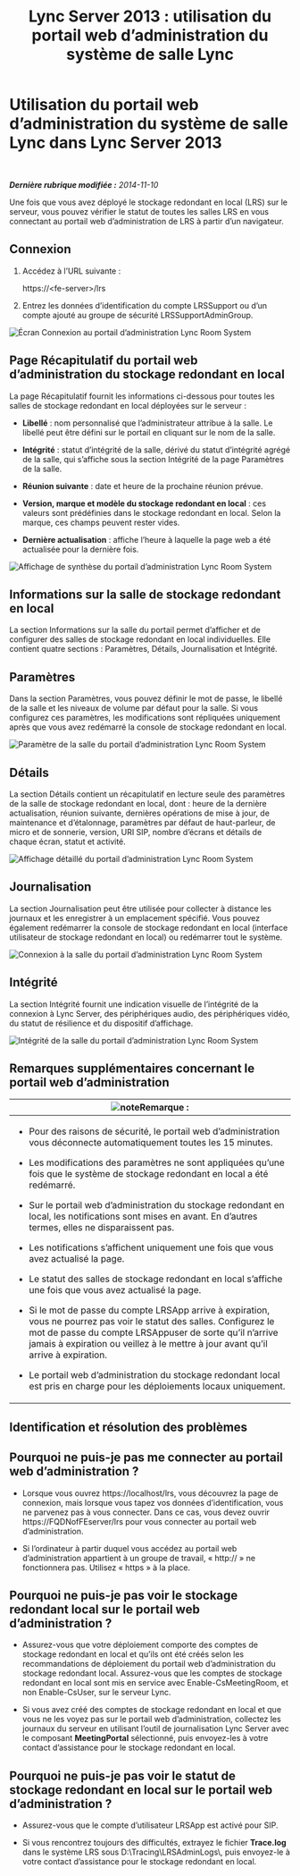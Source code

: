 ﻿---
title: 'Lync Server 2013 : utilisation du portail web d’administration du système de salle Lync'
TOCTitle: Utilisation du portail web d’administration du système de salle Lync
ms:assetid: c387b2a3-3e42-4642-af72-88126ed2820f
ms:mtpsurl: https://technet.microsoft.com/fr-fr/library/Dn743660(v=OCS.15)
ms:contentKeyID: 62268988
ms.date: 05/20/2016
mtps_version: v=OCS.15
ms.translationtype: HT
---

# Utilisation du portail web d’administration du système de salle Lync dans Lync Server 2013

 

_**Dernière rubrique modifiée :** 2014-11-10_

Une fois que vous avez déployé le stockage redondant en local (LRS) sur le serveur, vous pouvez vérifier le statut de toutes les salles LRS en vous connectant au portail web d’administration de LRS à partir d’un navigateur.

## Connexion

1.  Accédez à l’URL suivante :
    
    https://\<fe-server\>/lrs

2.  Entrez les données d’identification du compte LRSSupport ou d’un compte ajouté au groupe de sécurité LRSSupportAdminGroup.

![Écran Connexion au portail d’administration Lync Room System](images/Dn743660.050bcf70-2f3b-46b2-9b96-ebd12679b713(OCS.15).png "Écran Connexion au portail d’administration Lync Room System")

## Page Récapitulatif du portail web d’administration du stockage redondant en local

La page Récapitulatif fournit les informations ci-dessous pour toutes les salles de stockage redondant en local déployées sur le serveur :

  - **Libellé** : nom personnalisé que l’administrateur attribue à la salle. Le libellé peut être défini sur le portail en cliquant sur le nom de la salle.

  - **Intégrité** : statut d’intégrité de la salle, dérivé du statut d’intégrité agrégé de la salle, qui s’affiche sous la section Intégrité de la page Paramètres de la salle.

  - **Réunion suivante** : date et heure de la prochaine réunion prévue.

  - **Version, marque et modèle du stockage redondant en local** : ces valeurs sont prédéfinies dans le stockage redondant en local. Selon la marque, ces champs peuvent rester vides.

  - **Dernière actualisation** : affiche l’heure à laquelle la page web a été actualisée pour la dernière fois.

![Affichage de synthèse du portail d’administration Lync Room System](images/Dn743660.f829ce90-dd95-4725-bd94-6870c5dcf046(OCS.15).png "Affichage de synthèse du portail d’administration Lync Room System")

## Informations sur la salle de stockage redondant en local

La section Informations sur la salle du portail permet d’afficher et de configurer des salles de stockage redondant en local individuelles. Elle contient quatre sections : Paramètres, Détails, Journalisation et Intégrité.

## Paramètres

Dans la section Paramètres, vous pouvez définir le mot de passe, le libellé de la salle et les niveaux de volume par défaut pour la salle. Si vous configurez ces paramètres, les modifications sont répliquées uniquement après que vous avez redémarré la console de stockage redondant en local.

![Paramètre de la salle du portail d’administration Lync Room System](images/Dn743660.ab162e19-41ac-4991-9b2a-92575aa53eda(OCS.15).png "Paramètre de la salle du portail d’administration Lync Room System")

## Détails

La section Détails contient un récapitulatif en lecture seule des paramètres de la salle de stockage redondant en local, dont : heure de la dernière actualisation, réunion suivante, dernières opérations de mise à jour, de maintenance et d’étalonnage, paramètres par défaut de haut-parleur, de micro et de sonnerie, version, URI SIP, nombre d’écrans et détails de chaque écran, statut et activité.

![Affichage détaillé du portail d’administration Lync Room System](images/Dn743660.2958bbba-db74-4670-a920-87fdfb2fc22d(OCS.15).png "Affichage détaillé du portail d’administration Lync Room System")

## Journalisation

La section Journalisation peut être utilisée pour collecter à distance les journaux et les enregistrer à un emplacement spécifié. Vous pouvez également redémarrer la console de stockage redondant en local (interface utilisateur de stockage redondant en local) ou redémarrer tout le système.

![Connexion à la salle du portail d’administration Lync Room System](images/Dn743660.749aee71-deaa-4ace-a146-fe2b349f0f42(OCS.15).png "Connexion à la salle du portail d’administration Lync Room System")

## Intégrité

La section Intégrité fournit une indication visuelle de l’intégrité de la connexion à Lync Server, des périphériques audio, des périphériques vidéo, du statut de résilience et du dispositif d’affichage.

![Intégrité de la salle du portail d’administration Lync Room System](images/Dn743660.8cc644f8-8e3e-42d5-9079-045d8fe9daa7(OCS.15).png "Intégrité de la salle du portail d’administration Lync Room System")

## Remarques supplémentaires concernant le portail web d’administration

<table>
<colgroup>
<col style="width: 100%" />
</colgroup>
<thead>
<tr class="header">
<th><img src="images/Gg398920.note(OCS.15).gif" title="note" alt="note" />Remarque :</th>
</tr>
</thead>
<tbody>
<tr class="odd">
<td><ul>
<li><p>Pour des raisons de sécurité, le portail web d’administration vous déconnecte automatiquement toutes les 15 minutes.</p></li>
<li><p>Les modifications des paramètres ne sont appliquées qu’une fois que le système de stockage redondant en local a été redémarré.</p></li>
<li><p>Sur le portail web d’administration du stockage redondant en local, les notifications sont mises en avant. En d’autres termes, elles ne disparaissent pas.</p></li>
<li><p>Les notifications s’affichent uniquement une fois que vous avez actualisé la page.</p></li>
<li><p>Le statut des salles de stockage redondant en local s’affiche une fois que vous avez actualisé la page.</p></li>
<li><p>Si le mot de passe du compte LRSApp arrive à expiration, vous ne pourrez pas voir le statut des salles. Configurez le mot de passe du compte LRSAppuser de sorte qu’il n’arrive jamais à expiration ou veillez à le mettre à jour avant qu’il arrive à expiration.</p></li>
<li><p>Le portail web d’administration du stockage redondant local est pris en charge pour les déploiements locaux uniquement.</p></li>
</ul></td>
</tr>
</tbody>
</table>


## Identification et résolution des problèmes

## Pourquoi ne puis-je pas me connecter au portail web d’administration ?

  - Lorsque vous ouvrez https://localhost/lrs, vous découvrez la page de connexion, mais lorsque vous tapez vos données d’identification, vous ne parvenez pas à vous connecter. Dans ce cas, vous devez ouvrir https://FQDNofFEserver/lrs pour vous connecter au portail web d’administration.

  - Si l’ordinateur à partir duquel vous accédez au portail web d’administration appartient à un groupe de travail, « http:// » ne fonctionnera pas. Utilisez « https » à la place.

## Pourquoi ne puis-je pas voir le stockage redondant local sur le portail web d’administration ?

  - Assurez-vous que votre déploiement comporte des comptes de stockage redondant en local et qu’ils ont été créés selon les recommandations de déploiement du portail web d’administration du stockage redondant local. Assurez-vous que les comptes de stockage redondant en local sont mis en service avec Enable-CsMeetingRoom, et non Enable-CsUser, sur le serveur Lync.

  - Si vous avez créé des comptes de stockage redondant en local et que vous ne les voyez pas sur le portail web d’administration, collectez les journaux du serveur en utilisant l’outil de journalisation Lync Server avec le composant **MeetingPortal** sélectionné, puis envoyez-les à votre contact d’assistance pour le stockage redondant en local.

## Pourquoi ne puis-je pas voir le statut de stockage redondant en local sur le portail web d’administration ?

  - Assurez-vous que le compte d’utilisateur LRSApp est activé pour SIP.

  - Si vous rencontrez toujours des difficultés, extrayez le fichier **Trace.log** dans le système LRS sous D:\\Tracing\\LRSAdminLogs\\, puis envoyez-le à votre contact d’assistance pour le stockage redondant en local.

